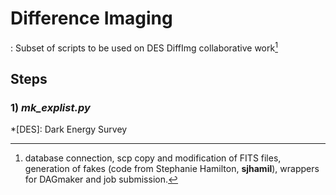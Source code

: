 # Difference Imaging
 : Subset of scripts to be used on DES DiffImg collaborative work[^1]

## Steps

### 1) *mk_explist.py*


[^1]: database connection, scp copy and modification of FITS files, generation of fakes (code from Stephanie Hamilton, **sjhamil**),  wrappers for DAGmaker and job submission.

*[DES]: Dark Energy Survey
